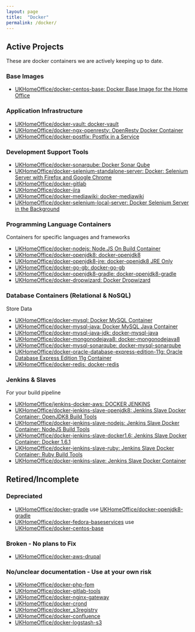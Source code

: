```yaml
---
layout: page
title:  "Docker"
permalink: /docker/
---
```


## Active Projects

These are docker containers we are actively keeping up to date.

### Base Images
* [UKHomeOffice/docker-centos-base: Docker Base Image for the Home Office](https://github.com/UKHomeOffice/docker-centos-base)

### Application Infrastructure

* [UKHomeOffice/docker-vault: docker-vault](https://github.com/UKHomeOffice/docker-vault)
* [UKHomeOffice/docker-ngx-openresty: OpenResty Docker Container](https://github.com/UKHomeOffice/docker-ngx-openresty)
* [UKHomeOffice/docker-postfix: Postfix in a Service](https://github.com/UKHomeOffice/docker-postfix)

### Development Support Tools

* [UKHomeOffice/docker-sonarqube: Docker Sonar Qube](https://github.com/UKHomeOffice/docker-sonarqube)
* [UKHomeOffice/docker-selenium-standalone-server: Docker: Selenium Server with Firefox and Google Chrome](https://github.com/UKHomeOffice/docker-selenium-standalone-server)
* [UKHomeOffice/docker-gitlab](https://github.com/UKHomeOffice/docker-gitlab)
* [UKHomeOffice/docker-jira](https://github.com/UKHomeOffice/docker-jira)
* [UKHomeOffice/docker-mediawiki: docker-mediawiki](https://github.com/UKHomeOffice/docker-mediawiki)
* [UKHomeOffice/docker-selenium-local-server: Docker Selenium Server in the Background](https://github.com/UKHomeOffice/docker-selenium-local-server)


### Programming Language Containers

Containers for specific languages and frameworks

* [UKHomeOffice/docker-nodejs: Node.JS On Build Container](https://github.com/UKHomeOffice/docker-nodejs)
* [UKHomeOffice/docker-openjdk8: docker-openjdk8](https://github.com/UKHomeOffice/docker-openjdk8)
* [UKHomeOffice/docker-openjdk8-jre: docker-openjdk8 JRE Only](https://github.com/UKHomeOffice/docker-openjdk8-jre)
* [UKHomeOffice/docker-go-gb: docker-go-gb](https://github.com/UKHomeOffice/docker-go-gb)
* [UKHomeOffice/docker-openjdk8-gradle: docker-openjdk8-gradle](https://github.com/UKHomeOffice/docker-openjdk8-gradle)
* [UKHomeOffice/docker-dropwizard: Docker Dropwizard](https://github.com/UKHomeOffice/docker-dropwizard)

### Database Containers (Relational & NoSQL)

Store Data

* [UKHomeOffice/docker-mysql: Docker MySQL Container](https://github.com/UKHomeOffice/docker-mysql)
* [UKHomeOffice/docker-mysql-java: Docker MySQL Java Container](https://github.com/UKHomeOffice/docker-mysql-java)
* [UKHomeOffice/docker-mysql-java-jdk: docker-mysql-java](https://github.com/UKHomeOffice/docker-mysql-java-jdk)
* [UKHomeOffice/docker-mongonodejava8: docker-mongonodejava8](https://github.com/UKHomeOffice/docker-mongonodejava8)
* [UKHomeOffice/docker-mysql-sonarqube: docker-mysql-sonarqube](https://github.com/UKHomeOffice/docker-mysql-sonarqube)
* [UKHomeOffice/docker-oracle-database-express-edition-11g: Oracle Database Express Edition 11g Container](https://github.com/UKHomeOffice/docker-oracle-database-express-edition-11g)
* [UKHomeOffice/docker-redis: docker-redis](https://github.com/UKHomeOffice/docker-redis)

### Jenkins & Slaves

For your build pipeline

* [UKHomeOffice/jenkins-docker-aws: DOCKER JENKINS](https://github.com/UKHomeOffice/jenkins-docker-aws)
* [UKHomeOffice/docker-jenkins-slave-openjdk8: Jenkins Slave Docker Container: OpenJDK8 Build Tools](https://github.com/UKHomeOffice/docker-jenkins-slave-openjdk8)
* [UKHomeOffice/docker-jenkins-slave-nodejs: Jenkins Slave Docker Container: NodeJS Build Tools](https://github.com/UKHomeOffice/docker-selenium-local-server)
* [UKHomeOffice/docker-jenkins-slave-docker1.6: Jenkins Slave Docker Container: Docker 1.6.1](https://github.com/UKHomeOffice/docker-jenkins-slave-docker1.6)
* [UKHomeOffice/docker-jenkins-slave-ruby: Jenkins Slave Docker Container: Ruby Build Tools](https://github.com/UKHomeOffice/docker-jenkins-slave-ruby)
* [UKHomeOffice/docker-jenkins-slave: Jenkins Slave Docker Container](https://github.com/UKHomeOffice/docker-jenkins-slave)


## Retired/Incomplete

### Depreciated

* [UKHomeOffice/docker-gradle](https://github.com/UKHomeOffice/docker-gradle) use [UKHomeOffice/docker-openjdk8-gradle](https://github.com/UKHomeOffice/docker-openjdk8-gradle)
* [UKHomeOffice/docker-fedora-baseservices](https://github.com/UKHomeOffice/docker-fedora-baseservices) use [UKHomeOffice/docker-centos-base](https://github.com/UKHomeOffice/docker-centos-base)

### Broken - No plans to Fix

* [UKHomeOffice/docker-aws-drupal](https://github.com/UKHomeOffice/docker-aws-drupal)

### No/unclear documentation - Use at your own risk

* [UKHomeOffice/docker-php-fpm](https://github.com/UKHomeOffice/docker-php-fpm)
* [UKHomeOffice/docker-gitlab-tools](https://github.com/UKHomeOffice/docker-gitlab-tools)
* [UKHomeOffice/docker-nginx-gateway](https://github.com/UKHomeOffice/docker-nginx-gateway)
* [UKHomeOffice/docker-crond](https://github.com/UKHomeOffice/docker-crond)
* [UKHomeOffice/docker_s3registry](https://github.com/UKHomeOffice/docker_s3registry)
* [UKHomeOffice/docker-confluence](https://github.com/UKHomeOffice/docker-confluence)
* [UKHomeOffice/docker-logstash-s3](https://github.com/UKHomeOffice/docker-logstash-s3)
